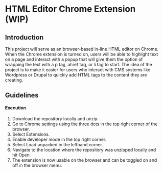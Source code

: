 # HTML Editor Chrome Extension (WIP)

## Introduction
This project will serve as an browser-based in-line HTML editor on Chrome. When the Chrome extension is turned on, users will be able to highlight text on a page and interact with a popup that will give them the option of wrapping the text with a p tag, ahref tag, or li tag to start. The idea of the project is to make it easier for users who interact with CMS systems like Wordpress or Drupal to quickly add HTML tags to the content they are creating.


## Guidelines

#### Execution

1. Download the repository locally and unzip.
2. Go to Chrome settings using the three dots in the top right corner of the browser.
3. Select Extensions.
4. Enable developer mode in the top right corner.
5. Select Load unpacked in the lefthand corner.
6. Navigate to the location where the repository was unzipped locally and hit Open.
7. The extension is now usable on the browser and can be toggled on and off in the browser menu.


